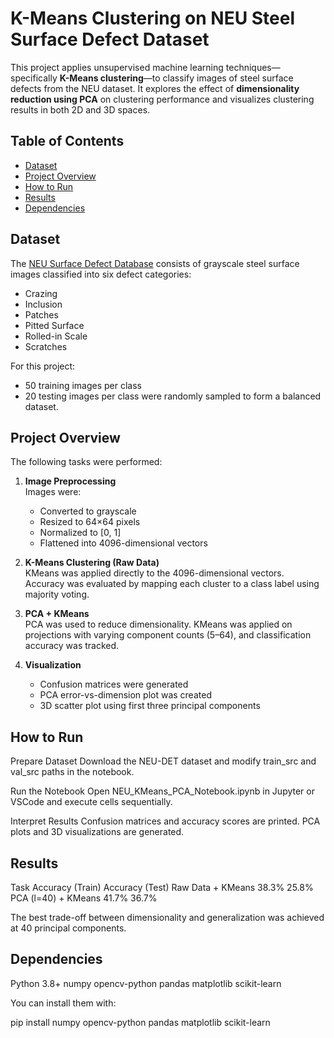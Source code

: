 # K-Means Clustering on NEU Steel Surface Defect Dataset

This project applies unsupervised machine learning techniques—specifically **K-Means clustering**—to classify images of steel surface defects from the NEU dataset. It explores the effect of **dimensionality reduction using PCA** on clustering performance and visualizes clustering results in both 2D and 3D spaces.

## Table of Contents
- [Dataset](#dataset)
- [Project Overview](#project-overview)
- [How to Run](#how-to-run)
- [Results](#results)
- [Dependencies](#dependencies)

## Dataset
The [NEU Surface Defect Database](https://github.com/shreyaspadhye/NEU-Defect-Detection) consists of grayscale steel surface images classified into six defect categories:
- Crazing
- Inclusion
- Patches
- Pitted Surface
- Rolled-in Scale
- Scratches

For this project:
- 50 training images per class
- 20 testing images per class
were randomly sampled to form a balanced dataset.

## Project Overview

The following tasks were performed:
1. **Image Preprocessing**  
   Images were:
   - Converted to grayscale
   - Resized to 64×64 pixels
   - Normalized to [0, 1]
   - Flattened into 4096-dimensional vectors

2. **K-Means Clustering (Raw Data)**  
   KMeans was applied directly to the 4096-dimensional vectors. Accuracy was evaluated by mapping each cluster to a class label using majority voting.

3. **PCA + KMeans**  
   PCA was used to reduce dimensionality. KMeans was applied on projections with varying component counts (5–64), and classification accuracy was tracked.

4. **Visualization**  
   - Confusion matrices were generated
   - PCA error-vs-dimension plot was created
   - 3D scatter plot using first three principal components

## How to Run
Prepare Dataset
Download the NEU-DET dataset and modify train_src and val_src paths in the notebook.

Run the Notebook
Open NEU_KMeans_PCA_Notebook.ipynb in Jupyter or VSCode and execute cells sequentially.

Interpret Results
Confusion matrices and accuracy scores are printed. PCA plots and 3D visualizations are generated.

## Results

Task	               Accuracy (Train)	 Accuracy (Test)
Raw Data + KMeans	   38.3%	         25.8%
PCA (l=40) + KMeans	   41.7%	         36.7%

The best trade-off between dimensionality and generalization was achieved at 40 principal components.

## Dependencies

Python 3.8+
numpy
opencv-python
pandas
matplotlib
scikit-learn

You can install them with:

pip install numpy opencv-python pandas matplotlib scikit-learn



